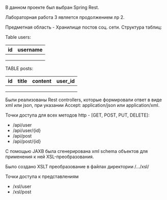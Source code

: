В данном проекте был выбран Spring Rest.

Лабораторная работа 3 является продолжением лр 2.

Предметная область - Хранилище постов соц. сети.
Структура таблиц:

Table users:

| id  | username |  
|-----|----------|
|     |          |
|     |          |
|     |          |
TABLE posts:

| id  | title | content | user_id |
|-----|-------|---------|---------|
|     |       |         |         |
|     |       |         |         |
|     |       |         |         |

Были реализованы Rest controllers, которые формировали ответ в виде xml или json, при указании Accept: application/json или application/xml.

Точки доступа для всех методов http - [GET, POST, PUT, DELETE]:
* /api/user
* /api/user/{id}
* /api/post
* /api/post/{id}

С помощью JAXB была сгенерирована xml schema объектов для применения к ней XSL-преобразования.

Было создано XSLT преобразование в файлах директории /.../xsl/

Точки доступа к представлениям
* /xsl/user
* /xsl/post

